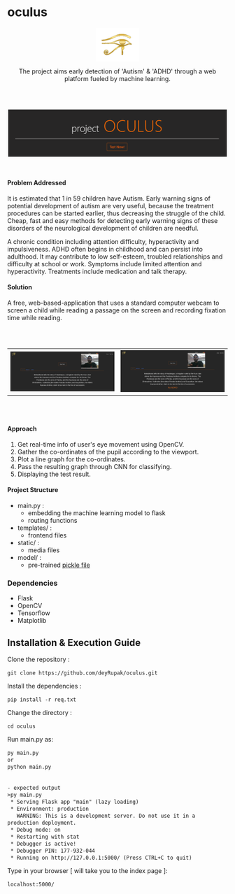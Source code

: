 # oculus
<p align="center">
<img src="./static/logo.png" width="100px" align="center">
</p>

<p align="center">
The project aims early detection of 'Autism' & 'ADHD' through a web platform fueled by machine learning. 
</p>
<br><br>
<p align="center">
<img src="./static/banner.PNG" width="500px" align="center">
</p>
<br>

#### Problem Addressed
It is estimated that 1 in 59 children have Autism. Early warning signs of potential development of autism are very useful, because the treatment procedures can be started earlier, thus decreasing the struggle of the child. Cheap, fast and easy methods for detecting early warning signs of these disorders of the neurological development of children are needful.

A chronic condition including attention difficulty, hyperactivity and impulsiveness. ADHD often begins in childhood and can persist into adulthood. It may contribute to low self-esteem, troubled relationships and difficulty at school or work. Symptoms include limited attention and hyperactivity. Treatments include medication and talk therapy.

#### Solution
A free, web-based-application that uses a standard computer webcam to screen a child while reading a passage on the screen and recording fixation
time while reading.

<br>
<br>

<table align="center">
   <tr>
      <th><img src="./static/before.jpg" width="400px" ></th>
      <th><img src="./static/after.jpg" width="400px" ></th>
   </tr>
</table>

<br>
<br>

#### Approach
1. Get real-time info of user's eye movement using OpenCV.
2. Gather the co-ordinates of the pupil according to the viewport.
3. Plot a line graph for the co-ordinates.
4. Pass the resulting graph through CNN for classifying.
5. Displaying the test result.

#### Project Structure
   - main.py :
      - embedding the machine learning model to flask
      - routing functions
   - templates/ :
      - frontend files
   - static/ :
      - media files
   - model/ :
      - pre-trained [pickle file](https://drive.google.com/file/d/1H8QTCgcqqnCtyf4rBOaC9hyLn2-1RSUZ/view)


### Dependencies
   - Flask
   - OpenCV
   - Tensorflow
   - Matplotlib

## Installation & Execution Guide

Clone the repository :
```
git clone https://github.com/deyRupak/oculus.git
```
Install the dependencies : 
```
pip install -r req.txt
```

Change the directory : 
```
cd oculus
```
Run main.py as:
```
py main.py
or
python main.py


- expected output
>py main.py
 * Serving Flask app "main" (lazy loading)
 * Environment: production
   WARNING: This is a development server. Do not use it in a production deployment.
 * Debug mode: on
 * Restarting with stat
 * Debugger is active!
 * Debugger PIN: 177-932-044
 * Running on http://127.0.0.1:5000/ (Press CTRL+C to quit)
```
Type in your browser [ will take you to the index page ]:
```
localhost:5000/
```
